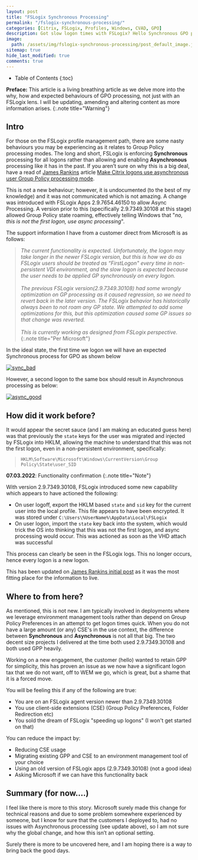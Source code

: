 ```yaml
---
layout: post
title: "FSLogix Synchronous Processing"
permalink: "/fslogix-synchronous-processing/"
categories: [Citrix, FSLogix, Profiles, Windows, CVAD, GPO]
description: Got slow logon times with FSLogix? Hello Synchronous GPO processing
image: 
  path: /assets/img/fslogix-synchronous-processing/post_default_image.jpg
sitemap: true
hide_last_modified: true
comments: true
---
```


<!--excerpt-->

-  Table of Contents
{:toc}

**Preface:** This article is a living breathing article as we delve more into the why, how and expected behaviours of GPO processing, not just with an FSLogix lens. I will be updating, amending and altering content as more information arises. 
{:.note title="Warning"}

## Intro

For those on the FSLogix profile management path, there are some nasty behaviours you may be experiencing as it relates to Group Policy processing modes. The long and short, FSLogix is enforcing **Synchronous** processing for all logons rather than allowing and enabling **Asynchronous** processing like it has in the past. If you aren’t sure on why this is a big deal, have a read of [James Rankins](https://twitter.com/james____rankin) article [Make Citrix logons use asynchronous user Group Policy processing mode](https://james-rankin.com/articles/make-citrix-logons-use-asynchronous-user-group-policy-processing-mode/).

This is not a new behaviour; however, it is undocumented (to the best of my knowledge) and it was not communicated which is not amazing. A change was introduced with FSLogix Apps 2.9.7654.46150 to allow Async Processing. A version prior to this (specifically 2.9.7349.30108 at this stage) allowed Group Policy state roaming, effectively telling Windows that "*no, this is not the first logon, use async processing*".

The support information I have from a customer direct from Microsoft is as follows:

> *The current functionality is expected. Unfortunately, the logon may take longer in the newer FSLogix version, but this is how we do as FSLogix users should be treated as “FirstLogon" every time in non-persistent VDI environment, and the slow logon is expected because the user needs to be applied GP synchronously on every logon. <br><br> The previous FSLogix version(2.9.7349.30108) had some wrongly optimization on GP processing as it caused regression, so we need to revert back in the later version. The FSLogix behavior has historically always been to not roam any GP state. We attempted to add some optimizations for this, but this optimization caused some GP issues so that change was reverted. <br><br> This is currently working as designed from FSLogix perspective.*
{:.note title="Per Microsoft"}

In the ideal state, the first time we logon we will have an expected Synchronous process for GPO as shown below

[![sync_bad]({{site.baseurl}}/assets/img/fslogix-synchronous-processing/sync.png)]({{site.baseurl}}/assets/img/fslogix-synchronous-processing/sync.png)

However, a second logon to the same box should result in Asynchronous processing as below:

[![async_good]({{site.baseurl}}/assets/img/fslogix-synchronous-processing/async.png)]({{site.baseurl}}/assets/img/fslogix-synchronous-processing/async.png)

## How did it work before?

It would appear the secret sauce (and I am making an educated guess here) was that previously the `state` keys for the user was migrated and injected by FSLogix into HKLM, allowing the machine to understand that this was not the first logon, even in a non-persistent environment, specifically:

> `HKLM\Software\Microsoft\Windows\CurrentVersion\Group Policy\State\user_SID`

**07.03.2022**: Functionality confirmation
{:.note title="Note"}

With version 2.9.7349.30108, FSLogix introduced some new capability which appears to have actioned the following:

-  On user logoff, export the HKLM based `state` and `sid` key for the current user into the local profile. This file appears to have been encrypted. It was stored under `C:\Users\%UserName%\AppData\Local\FSLogix`
-  On user logon, import the `state` key back into the system, which would trick the OS into thinking that this was not the first logon, and async processing would occur. This was actioned as soon as the VHD attach was successful

This process can clearly be seen in the FSLogix logs. This no longer occurs, hence every logon is a new logon.

This has been updated on [James Rankins initial post](https://james-rankin.com/articles/make-citrix-logons-use-asynchronous-user-group-policy-processing-mode/) as it was the most fitting place for the information to live.

## Where to from here?

As mentioned, this is not new. I am typically involved in deployments where we leverage environment management tools rather than depend on Group Policy Preferences in an attempt to get logon times quick. When you do not have a large amount (or any) CSE's in the use context, the difference between **Synchronous** and **Asynchronous** is not all that big. The two decent size projects I delivered at the time both used 2.9.7349.30108 and both used GPP heavily.

Working on a new engagement, the customer (hello) wanted to retain GPP for simplicity, this has proven an issue as we now have a significant logon tax that we do not want, off to WEM we go, which is great, but a shame that it is a forced move.

You will be feeling this if any of the following are true:

-  You are on an FSLogix agent version newer than 2.9.7349.30108
-  You use client-side extensions (CSE) (Group Policy Preferences, Folder Redirection etc)
-  You sold the dream of FSLogix "speeding up logons" (I won't get started on that)

You can reduce the impact by:

-  Reducing CSE usage
-  Migrating existing GPP and CSE to an environment management tool of your choice
-  Using an old version of FSLogix apps (2.9.7349.30108) (not a good idea)
-  Asking Microsoft if we can have this functionality back

## Summary (for now....)

I feel like there is more to this story. Microsoft surely made this change for technical reasons and due to some problem somewhere experienced by someone, but I know for sure that the customers I deployed to, had no issues with Asynchronous processing (see update above), so I am not sure why the global change, and how this isn’t an optional setting.

Surely there is more to be uncovered here, and I am hoping there is a way to bring back the good days.
